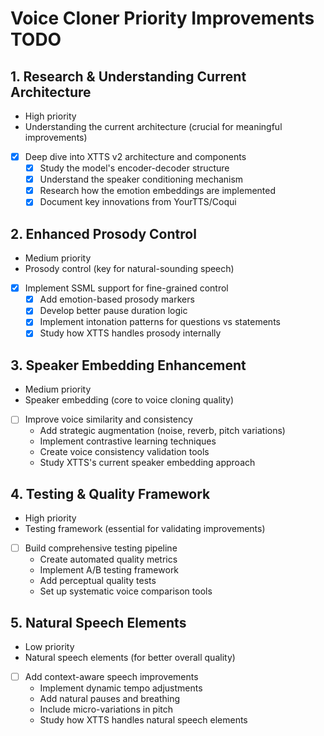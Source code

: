 # Voice Cloner Priority Improvements TODO

## 1. Research & Understanding Current Architecture
- High priority
- Understanding the current architecture (crucial for meaningful improvements)
- [x] Deep dive into XTTS v2 architecture and components
  - [x] Study the model's encoder-decoder structure
  - [x] Understand the speaker conditioning mechanism
  - [x] Research how the emotion embeddings are implemented
  - [x] Document key innovations from YourTTS/Coqui

## 2. Enhanced Prosody Control
- Medium priority
- Prosody control (key for natural-sounding speech)
- [x] Implement SSML support for fine-grained control
  - [x] Add emotion-based prosody markers
  - [x] Develop better pause duration logic
  - [x] Implement intonation patterns for questions vs statements
  - [x] Study how XTTS handles prosody internally

## 3. Speaker Embedding Enhancement
- Medium priority
- Speaker embedding (core to voice cloning quality)
- [ ] Improve voice similarity and consistency
  - Add strategic augmentation (noise, reverb, pitch variations)
  - Implement contrastive learning techniques
  - Create voice consistency validation tools
  - Study XTTS's current speaker embedding approach

## 4. Testing & Quality Framework
- High priority
- Testing framework (essential for validating improvements)
- [ ] Build comprehensive testing pipeline
  - Create automated quality metrics
  - Implement A/B testing framework
  - Add perceptual quality tests
  - Set up systematic voice comparison tools

## 5. Natural Speech Elements
- Low priority
- Natural speech elements (for better overall quality)
- [ ] Add context-aware speech improvements
  - Implement dynamic tempo adjustments
  - Add natural pauses and breathing
  - Include micro-variations in pitch
  - Study how XTTS handles natural speech elements
